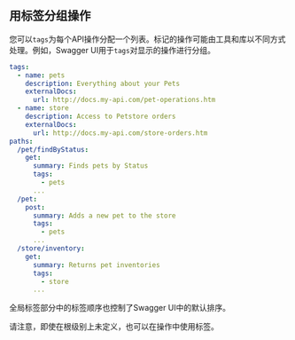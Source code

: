 ## 用标签分组操作

您可以`tags`为每个API操作分配一个列表。标记的操作可能由工具和库以不同方式处理。例如，Swagger UI用于`tags`对显示的操作进行分组。

```yaml
tags:
  - name: pets
    description: Everything about your Pets
    externalDocs:
      url: http://docs.my-api.com/pet-operations.htm
  - name: store
    description: Access to Petstore orders
    externalDocs:
      url: http://docs.my-api.com/store-orders.htm
paths:
  /pet/findByStatus:
    get:
      summary: Finds pets by Status
      tags:
        - pets
      ...
  /pet:
    post:
      summary: Adds a new pet to the store
      tags:
        - pets
      ...
  /store/inventory:
    get:
      summary: Returns pet inventories
      tags:
        - store
      ...
```

全局标签部分中的标签顺序也控制了Swagger UI中的默认排序。

请注意，即使在根级别上未定义，也可以在操作中使用标签。